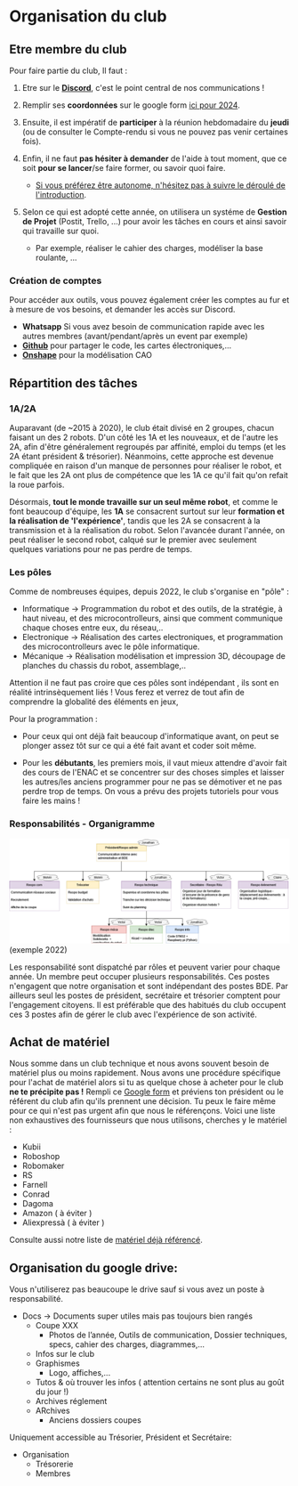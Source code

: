 # Organisation du club

## Etre membre du club

Pour faire partie du club, Il faut :
1. Etre sur le **[Discord](https://discord.com/invite/7sPZFxb)**, c'est le point central de nos communications !

1. Remplir ses **coordonnées** sur le google form [ici pour 2024](https://docs.google.com/forms/d/e/1FAIpQLSdatJGEQBnEPTqi0qsnMXBmfnNNL4iHKDigHQGw1pEdLLsQVQ/viewform?usp=sf_link).

1. Ensuite, il est impératif de **participer** à la réunion hebdomadaire du **jeudi** (ou de consulter le Compte-rendu si vous ne pouvez pas venir certaines fois).
1. Enfin, il ne faut **pas hésiter à demander** de l'aide à tout moment, que ce soit **pour se lancer**/se faire former, ou savoir quoi faire. 
    + [Si vous préférez être autonome, n'hésitez pas à suivre le déroulé de l'introduction](tutoriel.md).
1. Selon ce qui est adopté cette année, on utilisera un systéme de **Gestion de Projet** (Postit, Trello, ...) pour avoir les tâches en cours et ainsi savoir qui travaille sur quoi.
    + Par exemple, réaliser le cahier des charges, modéliser la base roulante, ... 

### Création de comptes
Pour accéder aux outils, vous pouvez également créer les comptes au fur et à mesure de vos besoins, et demander les accès sur Discord.
+ **Whatsapp** Si vous avez besoin de communication rapide avec les autres membres (avant/pendant/après un event par exemple)
+ [**Github**](https://github.com/ENACRobotique) pour partager le code, les cartes électroniques,...
+ [**Onshape**](https://www.onshape.com/en/education/sign-up) pour la modélisation CAO




## Répartition des tâches

### 1A/2A

Auparavant (de ~2015 à 2020), le club était divisé en 2 groupes, chacun faisant un des 2 robots.
D'un côté les 1A et les nouveaux, et de l'autre les 2A, afin d'être généralement regroupés par affinité, emploi du temps (et les 2A étant président & trésorier). Néanmoins, cette approche est devenue compliquée en raison d'un manque de personnes pour réaliser le robot, et le fait que les 2A ont plus de compétence que les 1A ce qu'il fait qu'on refait la roue parfois. 

Désormais, **tout le monde travaille sur un seul même robot**, et comme le font beaucoup d'équipe, les **1A** se consacrent surtout sur leur **formation et la réalisation de 'l'expérience'**, tandis que les 2A se consacrent à la transmission et à la réalisation du robot. Selon l'avancée durant l'année, on peut réaliser le second robot, calqué sur le premier avec seulement quelques variations pour ne pas perdre de temps.

### Les pôles

Comme de nombreuses équipes, depuis 2022, le club s'organise en "pôle" : 
+ Informatique -> Programmation du robot et des outils, de la stratégie, à haut niveau, et des microcontrolleurs, ainsi que comment communique chaque choses entre eux, du réseau,..
+ Electronique -> Réalisation des cartes electroniques, et programmation des microcontrolleurs avec le pôle informatique.
+ Mécanique -> Réalisation modélisation et impression 3D, découpage de planches du chassis du robot, assemblage,..

Attention il ne faut pas croire que ces pôles sont indépendant , ils sont en réalité intrinsèquement liés ! Vous ferez et verrez de tout afin de comprendre la globalité des éléments en jeux,

Pour la programmation : 
+ Pour ceux qui ont déjà fait beaucoup d'informatique avant, on peut se plonger assez tôt sur ce qui a été fait avant et coder soit même.

+ Pour les **débutants**, les premiers mois, il vaut mieux attendre d'avoir fait des cours de l'ENAC et se concentrer sur des choses simples et laisser les autres/les anciens programmer pour ne pas se démotiver et ne pas perdre trop de temps. On vous a prévu des projets tutoriels pour vous faire les mains !

### Responsabilités - Organigramme
![](../images/organigramme_2022.png "Organigramme des fonctions au club robot")
(exemple 2022)

Les responsabilité sont dispatché par rôles et peuvent varier pour chaque année. Un membre peut occuper plusieurs responsabilités. Ces postes n'engagent que notre organisation et sont indépendant des postes BDE. Par ailleurs seul les postes de président, secrétaire et trésorier comptent pour l'engagement citoyens.
Il est préférable que des habitués du club occupent ces 3 postes afin de gérer le club avec l'expérience de son activité.

## Achat de matériel

Nous somme dans un club technique et nous avons souvent besoin de matériel plus ou moins rapidement.
Nous avons une procédure spécifique pour l'achat de matériel alors si tu as quelque chose à acheter pour le club **ne te précipite pas !** Rempli ce [Google form](https://docs.google.com/forms/d/e/1FAIpQLSewemz9l3u6HdyPxcGG-J_kMPiQli3SrBmdzFpaJSwKc-ys8Q/viewform?usp=sf_link) et préviens ton président ou le référent du club afin qu'ils prennent une décision. Tu peux le faire même pour ce qui n'est pas urgent afin que nous le référençons. 
Voici une liste non exhaustives des fournisseurs que nous utilisons, cherches y le matériel :
+ Kubii
+ Roboshop
+ Robomaker
+ RS
+ Farnell
+ Conrad
+ Dagoma
+ Amazon ( à éviter  )
+ Aliexpressà ( à éviter )

Consulte aussi notre liste de [matériel déjà référencé](https://docs.google.com/spreadsheets/d/1TeUoSIWEmzGR8E95UF1ArcKC_Q9ka0XM_hPPcPnf0rE/edit#gid=0&fvid=1951377967).



## Organisation du google drive:


Vous n'utiliserez pas beaucoupe le drive sauf si vous avez un poste à responsabilité.

+ Docs -> Documents super utiles mais pas toujours bien rangés
    + Coupe XXX
        + Photos de l’année, Outils de communication, Dossier techniques, specs, cahier des charges, diagrammes,...
    + Infos sur le club
    +  Graphismes 
        + Logo, affiches,...
    + Tutos & où trouver les infos ( attention certains ne sont plus au goût du jour !)
    + Archives réglement
    + ARchives
        + Anciens dossiers coupes


Uniquement accessible au Trésorier, Président et Secrétaire:
+ Organisation
    + Trésorerie
    + Membres